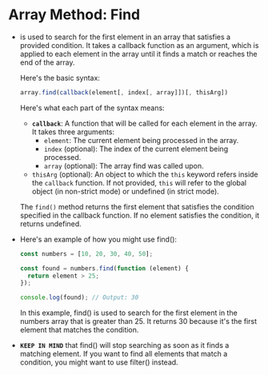 # Array Method: Find

- is used to search for the first element in an array that satisfies a provided condition. It takes a callback function as an argument, which is applied to each element in the array until it finds a match or reaches the end of the array.

  Here's the basic syntax:

  ```javascript
  array.find(callback(element[, index[, array]])[, thisArg])
  ```

  Here's what each part of the syntax means:

  - **`callback`**: A function that will be called for each element in the array. It takes three arguments:
    - `element`: The current element being processed in the array.
    - `index` (optional): The index of the current element being processed.
    - `array` (optional): The array find was called upon.
  - `thisArg` (optional): An object to which the `this` keyword refers inside the `callback` function. If not provided, `this` will refer to the global object (in non-strict mode) or undefined (in strict mode).

  The `find()` method returns the first element that satisfies the condition specified in the callback function. If no element satisfies the condition, it returns undefined.

- Here's an example of how you might use find():

  ```javascript
  const numbers = [10, 20, 30, 40, 50];

  const found = numbers.find(function (element) {
    return element > 25;
  });

  console.log(found); // Output: 30
  ```

  In this example, find() is used to search for the first element in the numbers array that is greater than 25. It returns 30 because it's the first element that matches the condition.

- **`KEEP IN MIND`** that find() will stop searching as soon as it finds a matching element. If you want to find all elements that match a condition, you might want to use filter() instead.
